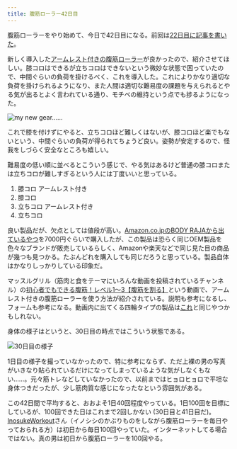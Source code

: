 ```yaml
---
title: 腹筋ローラー42日目
---
```

腹筋ローラーをやり始めて、今日で42日目になる。前回は[22日目に記事を書いた](https://r7kamura.com/articles/2022-06-10-abroller)。

新しく導入した[アームレスト付きの腹筋ローラー](https://www.amazon.co.jp/dp/B091DVYKXJ)が良かったので、紹介させてほしい。膝コロはできるが立ちコロはできないという微妙な状態で困っていたので、中間ぐらいの負荷を掛けるべく、これを導入した。これによりかなり適切な負荷を掛けられるようになり、また人間は適切な難易度の課題を与えられるとやる気が出るとよく言われている通り、モチベの維持という点でも捗るようになった。

![](https://lh5.googleusercontent.com/SU8s2o-BugJJv5kZs57m72o_XCYvJvZf10aQrIMY0DOPtG8fOeTNyKLJjGToklPdzp3X7gHl1rHTaZ-SF88mA6L_Wf2qAPPqbNJxicI56nHJO_NStZNv0tpH_NFFwwmNnqytcTSH_ymJotae7U86xnXzHxhU5C7o8dno20QHVw74ZAsLmS6pG5-BVg "my new gear......")

これで膝を付けずにやると、立ちコロほど難しくはないが、膝コロほど楽でもないという、中間ぐらいの負荷が得られてちょうど良い。姿勢が安定するので、怪我をしづらく安全なところも嬉しい。

難易度の低い順に並べるとこういう感じで、やる気はあるけど普通の膝コロまたは立ちコロが難しすぎるという人には丁度いいと思っている。

1.  膝コロ アームレスト付き
2.  膝コロ
3.  立ちコロ アームレスト付き
4.  立ちコロ

良い製品だが、欠点としては値段が高い。[Amazon.co.jpのBODY RAJAから出ているやつ](https://www.amazon.co.jp/dp/B091DVYKXJ)を7000円ぐらいで購入したが、この製品は恐らく同じOEM製品を色々なブランドが販売しているらしく、Amazonや楽天などで同じ見た目の商品が幾つも見つかる。たぶんどれを購入しても同じだろうと思っている。製品自体はかなりしっかりしている印象だ。

マッスルグリル（筋肉と食をテーマにいろんな動画を投稿されているチャンネル）の[初心者でもできる腹筋！レベル1〜3【腹筋を割る】](https://www.youtube.com/watch?v=5Ie0jGMgzto&list=PLJWXeNPGozjtVGumqcAacWnJxX7YsNo4e&index=5&t=240s)という動画で、アームレスト付きの腹筋ローラーを使う方法が紹介されている。説明も参考になるし、フォームも参考になる。動画内に出てくる四輪タイプの製品は[これ](https://www.amazon.co.jp/dp/B09HKXMRL8)と同じやつかもしれない。

身体の様子はというと、30日目の時点ではこういう状態である。

![](https://lh3.googleusercontent.com/JlcmbIJoJ-vDpaIZwz74LDWdw_uxfTxUaLCTKRt5vIdG9ya0jUplNDpUds_F6IbAm-Fiw58Up8PifyD8-Fsp5zE1FuYSFsaKjNGO1dHWg_zDa9f6PTrc9QKkff7Hzgo9bLSSzacKtKwL0LrF20uP-7WuEtFu2xR6xfGu4wIicN6eMNMjEWc1AwLFsQ "30日目の様子")

1日目の様子を撮っていなかったので、特に参考にならず、ただ上裸の男の写真がいきなり貼られているだけになってしまっているような気がしなくもない……。元々筋トレなどしていなかったので、以前まではヒョロヒョロで平坦な身体つきだったが、少し筋肉質な感じになったなという雰囲気がある。

この42日間で平均すると、おおよそ1日40回程度やっている。1日100回を目標にしているが、100回できた日はこれまで2回しかない (30日目と41日目だ)。[InosukeWorkout](https://twitter.com/InosukeWorkout)さん（イノシシのかぶりものをしながら腹筋ローラーを毎日やっておられる方）は初日から毎日100回やっていた。インターネットしてる場合ではない。真の男は初日から腹筋ローラーを100回やる。
